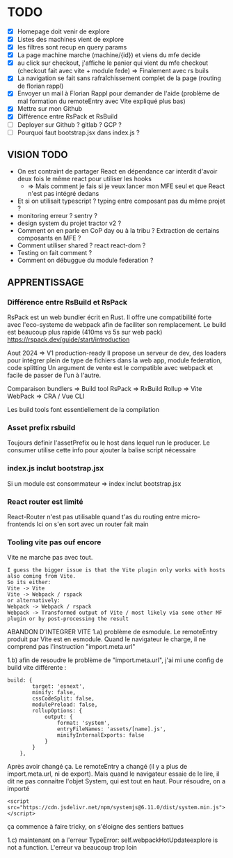 # TODO

- [X] Homepage doit venir de explore
- [X] Listes des machines vient de explore
- [X] les filtres sont recup en query params
- [X] La page machine marche (machine/{id}) et viens du mfe decide
- [X] au click sur checkout, j'affiche le panier qui vient du mfe checkout (checkout fait avec vite + module fede) => Finalement avec rs buils
- [X] La navigation se fait sans rafraîchissement complet de la page (routing de florian rappl)
- [X] Envoyer un mail à Florian Rappl pour demander de l'aide (problème de mal formation du remoteEntry avec Vite expliqué plus bas)
- [X] Mettre sur mon Github
- [X] Différence entre RsPack et RsBuild
- [ ] Deployer sur Github ? gitlab ? GCP ?
- [ ] Pourquoi faut bootstrap.jsx dans index.js ?

## VISION TODO
- On est contraint de partager React en dépendance car interdit d'avoir deux fois le même react pour utiliser les hooks
    - => Mais comment je fais si je veux lancer mon MFE seul et que React n'est pas intégré dedans
- Et si on utilisait typescript ? typing entre composant pas du même projet ?
- monitoring erreur ? sentry ?
- design system du projet tractor v2 ?
- Comment on en parle en CoP day ou à la tribu ? Extraction de certains composants en MFE ?
- Comment utiliser shared ? react react-dom ?
- Testing on fait comment ?
- Comment on débuggue du module federation ?

## APPRENTISSAGE

### Différence entre RsBuild et RsPack

RsPack est un web bundler écrit en Rust. Il offre une compatibilité forte avec l'eco-systeme de webpack afin de faciliter son remplacement.
Le build est beaucoup plus rapide (410ms vs 5s sur web pack)
https://rspack.dev/guide/start/introduction

Aout 2024 => V1 production-ready
Il propose un serveur de dev, des loaders pour intégrer plein de type de fichiers dans la web app, module federation, code splitting
Un argument de vente est le compatible avec webpack et facile de passer de l'un à l'autre.

Comparaison 
bundlers => Build tool
RsPack => RxBuild
Rollup => Vite
WebPack => CRA / Vue CLI

Les build tools font essentiellement de la compilation

### Asset prefix rsbuild
Toujours definir l'assetPrefix ou le host dans lequel run le producer. Le consumer utilise cette info pour ajouter la balise script nécessaire

### index.js inclut bootstrap.jsx

Si un module est consommateur => index inclut bootstrap.jsx

### React router est limité
React-Router n'est pas utilisable quand t'as du routing entre micro-frontends
Ici on s'en sort avec un router fait main

### Tooling vite pas ouf encore
Vite ne marche pas avec tout.

```
I guess the bigger issue is that the Vite plugin only works with hosts also coming from Vite.
So its either:
Vite -> Vite
Vite -> Webpack / rspack
or alternatively:
Webpack -> Webpack / rspack
Webpack -> Transformed output of Vite / most likely via some other MF plugin or by post-processing the result
```
ABANDON D'INTEGRER VITE
1.a) problème de esmodule. Le remoteEntry produit par Vite est en esmodule. Quand le navigateur le charge, il ne comprend pas l'instruction "import.meta.url"

1.b) afin de resoudre le problème de "import.meta.url", j'ai mi une config de build vite différente :
```
build: {
        target: 'esnext',
        minify: false,
        cssCodeSplit: false,
        modulePreload: false,
        rollupOptions: {
            output: {
                format: 'system',
                entryFileNames: 'assets/[name].js',
                minifyInternalExports: false
            }
        }
    },
```
Après avoir changé ça. Le remoteEntry a changé (il y a plus de import.meta.url, ni de export).
Mais quand le navigateur essaie de le lire, il dit ne pas connaitre l'objet System, qui est tout en haut.
Pour résoudre, on a importé
```
<script src="https://cdn.jsdelivr.net/npm/systemjs@6.11.0/dist/system.min.js"></script>
```
ça commence à faire tricky, on s'éloigne des sentiers battues

1.c) maintenant on a l'erreur
TypeError: self.webpackHotUpdateexplore is not a function.
L'erreur va beaucoup trop loin
